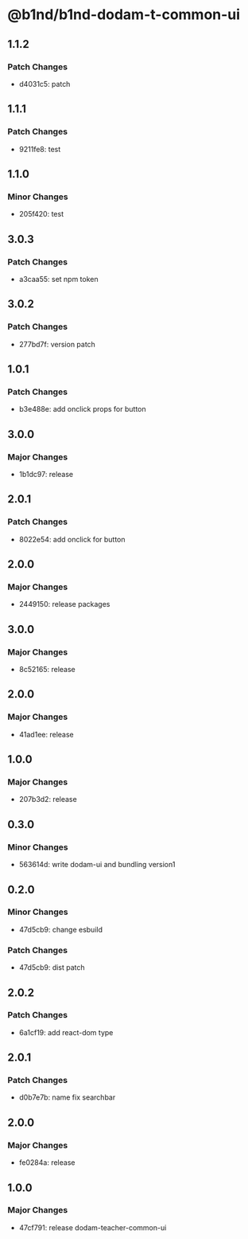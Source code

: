 # @b1nd/b1nd-dodam-t-common-ui

## 1.1.2

### Patch Changes

- d4031c5: patch

## 1.1.1

### Patch Changes

- 9211fe8: test

## 1.1.0

### Minor Changes

- 205f420: test

## 3.0.3

### Patch Changes

- a3caa55: set npm token

## 3.0.2

### Patch Changes

- 277bd7f: version patch

## 1.0.1

### Patch Changes

- b3e488e: add onclick props for button

## 3.0.0

### Major Changes

- 1b1dc97: release

## 2.0.1

### Patch Changes

- 8022e54: add onclick for button

## 2.0.0

### Major Changes

- 2449150: release packages

## 3.0.0

### Major Changes

- 8c52165: release

## 2.0.0

### Major Changes

- 41ad1ee: release

## 1.0.0

### Major Changes

- 207b3d2: release

## 0.3.0

### Minor Changes

- 563614d: write dodam-ui and bundling version1

## 0.2.0

### Minor Changes

- 47d5cb9: change esbuild

### Patch Changes

- 47d5cb9: dist patch

## 2.0.2

### Patch Changes

- 6a1cf19: add react-dom type

## 2.0.1

### Patch Changes

- d0b7e7b: name fix searchbar

## 2.0.0

### Major Changes

- fe0284a: release

## 1.0.0

### Major Changes

- 47cf791: release dodam-teacher-common-ui
